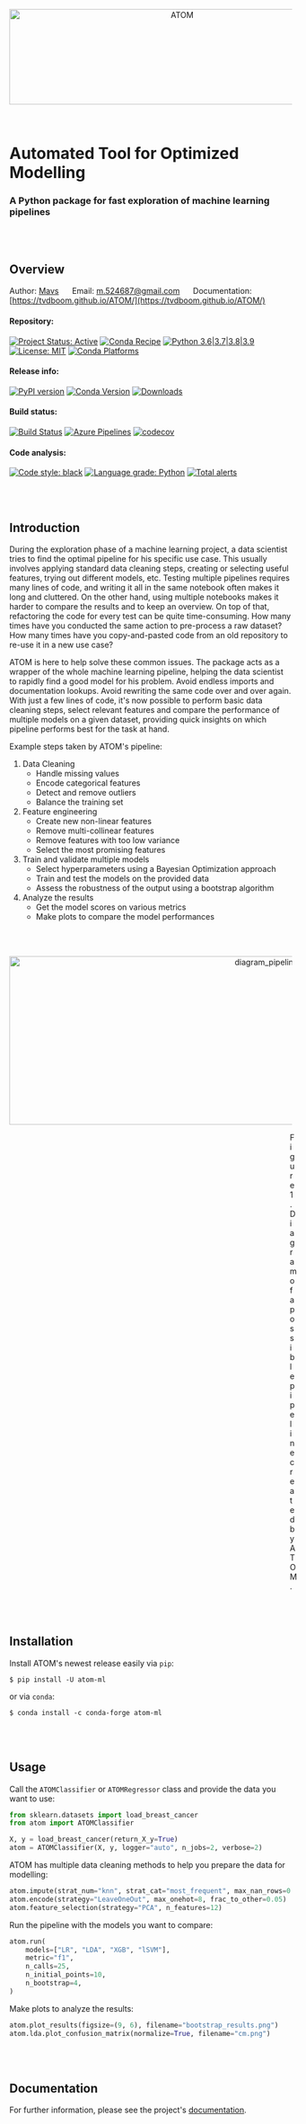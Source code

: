 <p align="center">
	<img src="https://github.com/tvdboom/ATOM/blob/master/images/logo.png?raw=true" alt="ATOM" title="ATOM" height="170" width="600"/>
</p>

<br>

# Automated Tool for Optimized Modelling
### A Python package for fast exploration of machine learning pipelines

<br><br>



Overview 
--------

Author: [Mavs](https://github.com/tvdboom) &nbsp;&nbsp;&nbsp;&nbsp; Email: m.524687@gmail.com &nbsp;&nbsp;&nbsp;&nbsp; Documentation: [https://tvdboom.github.io/ATOM/](https://tvdboom.github.io/ATOM/)


#### Repository:
[![Project Status: Active](https://www.repostatus.org/badges/latest/active.svg)](https://www.repostatus.org/#active)
[![Conda Recipe](https://img.shields.io/badge/recipe-atom--ml-green.svg)](https://anaconda.org/conda-forge/atom-ml)
[![Python 3.6|3.7|3.8|3.9](https://img.shields.io/badge/python-3.6%20%7C%203.7%20%7C%203.8%20%7C%203.9-blue?logo=python)](https://www.python.org)
[![License: MIT](https://img.shields.io/github/license/tvdboom/ATOM)](https://opensource.org/licenses/MIT)
[![Conda Platforms](https://img.shields.io/conda/pn/conda-forge/atom-ml.svg)](https://anaconda.org/conda-forge/atom-ml)


#### Release info:
[![PyPI version](https://img.shields.io/pypi/v/atom-ml)](https://pypi.org/project/atom-ml/)
[![Conda Version](https://img.shields.io/conda/vn/conda-forge/atom-ml.svg)](https://anaconda.org/conda-forge/atom-ml)
[![Downloads](https://pepy.tech/badge/atom-ml)](https://pepy.tech/project/atom-ml)


#### Build status:
[![Build Status](https://github.com/tvdboom/ATOM/workflows/ATOM/badge.svg)](https://github.com/tvdboom/ATOM/actions)
[![Azure Pipelines](https://dev.azure.com/conda-forge/feedstock-builds/_apis/build/status/atom-ml-feedstock?branchName=master)](https://dev.azure.com/conda-forge/feedstock-builds/_build/latest?definitionId=10822&branchName=master)
[![codecov](https://codecov.io/gh/tvdboom/ATOM/branch/master/graph/badge.svg)](https://codecov.io/gh/tvdboom/ATOM)


#### Code analysis:
[![Code style: black](https://img.shields.io/badge/code%20style-black-000000.svg)](https://github.com/psf/black)
[![Language grade: Python](https://img.shields.io/lgtm/grade/python/g/tvdboom/ATOM.svg?logo=lgtm&logoWidth=18)](https://lgtm.com/projects/g/tvdboom/ATOM/context:python)
[![Total alerts](https://img.shields.io/lgtm/alerts/g/tvdboom/ATOM.svg?logo=lgtm&logoWidth=18)](https://lgtm.com/projects/g/tvdboom/ATOM/alerts/)


<br><br>



Introduction  
------------

During the exploration phase of a machine learning project, a data
scientist tries to find the optimal pipeline for his specific use case.
This usually involves applying standard data cleaning steps, creating
or selecting useful features, trying out different models, etc. Testing
multiple pipelines requires many lines of code, and writing it all in
the same notebook often makes it long and cluttered. On the other hand,
using multiple notebooks makes it harder to compare the results and to
keep an overview. On top of that, refactoring the code for every test
can be quite time-consuming. How many times have you conducted the same
action to pre-process a raw dataset? How many times have you
copy-and-pasted code from an old repository to re-use it in a new use
case?

ATOM is here to help solve these common issues. The package acts as
a wrapper of the whole machine learning pipeline, helping the data
scientist to rapidly find a good model for his problem. Avoid
endless imports and documentation lookups. Avoid rewriting the same
code over and over again. With just a few lines of code, it's now
possible to perform basic data cleaning steps, select relevant
features and compare the performance of multiple models on a given
dataset, providing quick insights on which pipeline performs best
for the task at hand.

Example steps taken by ATOM's pipeline:

1. Data Cleaning
	* Handle missing values
	* Encode categorical features
    * Detect and remove outliers
	* Balance the training set
2. Feature engineering
    * Create new non-linear features
	* Remove multi-collinear features
	* Remove features with too low variance
	* Select the most promising features
3. Train and validate multiple models
	* Select hyperparameters using a Bayesian Optimization approach
	* Train and test the models on the provided data
	* Assess the robustness of the output using a bootstrap algorithm
4. Analyze the results
    * Get the model scores on various metrics
    * Make plots to compare the model performances


<br/><br/>

<p align="center">
	<img src="https://github.com/tvdboom/ATOM/blob/master/images/diagram_pipeline.png?raw=true" alt="diagram_pipeline" title="diagram_pipeline" width="900" height="300" />
	<figcaption style="padding:0px 0px 0px 500px">Figure 1. Diagram of a possible pipeline created by ATOM.</figcaption>
</p>

<br><br>


Installation
------------

Install ATOM's newest release easily via `pip`:

    $ pip install -U atom-ml


or via `conda`:

    $ conda install -c conda-forge atom-ml

<br><br>


Usage  
-----

Call the `ATOMClassifier` or `ATOMRegressor` class and provide the data you want to use:  

```python
from sklearn.datasets import load_breast_cancer
from atom import ATOMClassifier

X, y = load_breast_cancer(return_X_y=True)
atom = ATOMClassifier(X, y, logger="auto", n_jobs=2, verbose=2)
```

ATOM has multiple data cleaning methods to help you prepare the data for modelling:

```python
atom.impute(strat_num="knn", strat_cat="most_frequent", max_nan_rows=0.1)  
atom.encode(strategy="LeaveOneOut", max_onehot=8, frac_to_other=0.05)  
atom.feature_selection(strategy="PCA", n_features=12)
```

Run the pipeline with the models you want to compare:

```python
atom.run(
    models=["LR", "LDA", "XGB", "lSVM"],
    metric="f1",
    n_calls=25,
    n_initial_points=10,
    n_bootstrap=4,
)
```

Make plots to analyze the results: 

```python
atom.plot_results(figsize=(9, 6), filename="bootstrap_results.png")  
atom.lda.plot_confusion_matrix(normalize=True, filename="cm.png")
```

<br><br>


Documentation
-----------------
  
For further information, please see the project's [documentation](https://tvdboom.github.io/ATOM).
